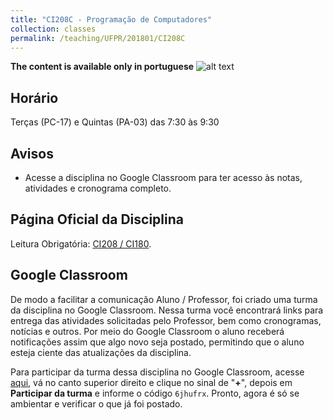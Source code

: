 ```yaml
---
title: "CI208C - Programação de Computadores"
collection: classes
permalink: /teaching/UFPR/201801/CI208C
---
```


**The content is available only in portuguese** ![alt text](https://jacksonpradolima.github.io/images/brazil.png "Portuguese content")

## Horário
Terças (PC-17) e Quintas (PA-03) das 7:30 às 9:30

## Avisos

- Acesse a disciplina no Google Classroom para ter acesso às notas, atividades e cronograma completo.

## Página Oficial da Disciplina

Leitura Obrigatória: [CI208 / CI180](http://www.inf.ufpr.br/ci208/).

## Google Classroom

De modo a facilitar a comunicação Aluno / Professor, foi criado uma turma da disciplina no Google Classroom. Nessa turma você encontrará links para entrega das atividades solicitadas pelo Professor, bem como cronogramas, notícias e outros. Por meio do Google Classroom o aluno receberá notificações assim que algo novo seja postado, permitindo que o aluno esteja ciente das atualizações da disciplina. 

Para participar da turma dessa disciplina no Google Classroom, acesse [aqui](https://classroom.google.com), vá no canto superior direito e clique no sinal de "**+**", depois em **Participar da turma** e informe o código ```6jhufrx```. Pronto, agora é só se ambientar e verificar o que já foi postado.